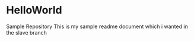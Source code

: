 # HelloWorld
Sample Repository
This is my sample readme document which i wanted in the slave branch
